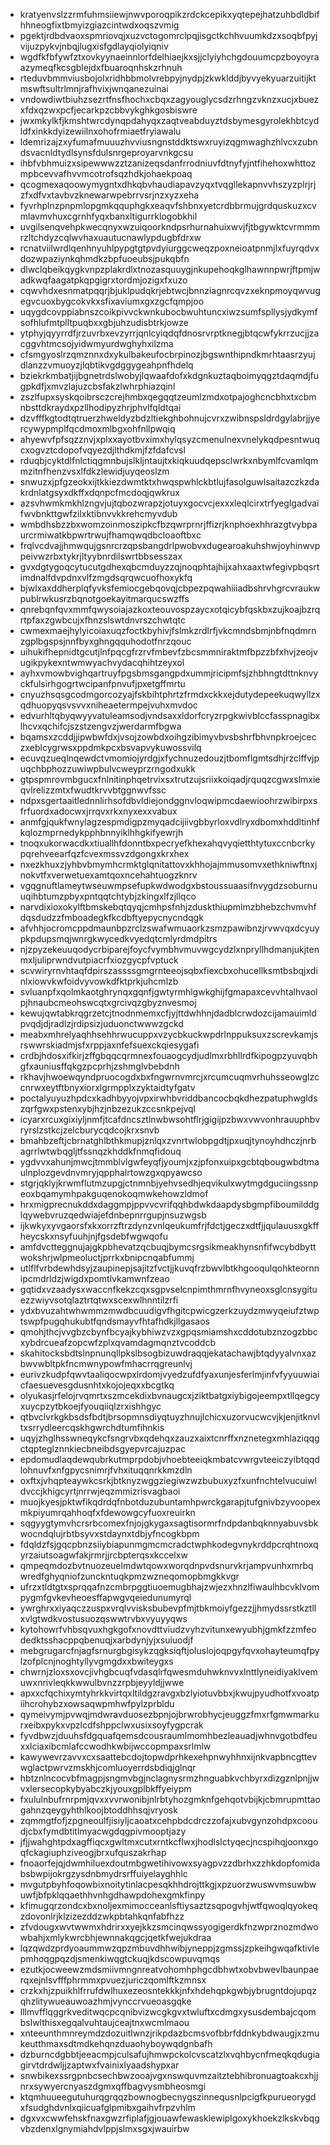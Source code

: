 * kratyenvslzzrmfuhmsiiewjnwvporoqpikzrdckcepikxyqtepejhatzuhbdldbifhhneogfixtbmyizgiazcintwdxoqszvmig
* pgektjrdbdvaoxspmriovqjxuzvctogomrclpqjisgctkchhvuumkdzxsoqbfpyjvijuzpykvjnbqjlugxisfgdlayqiolyiqniv
* wgdfkfbfywfztxovkyynaeinnlorfdelhiaejkxsjjclyiyhchgdouumcpzboyoyraazymeqfkcsgblejdxfbuaroqnhskzrhnuh
* rteduvbmmviusbojolxridhbbmolvrebpyjnydpjzkwklddjbyvyekyuarzuitijktmswftsultrlmnjrafhvixjwnqanezuinai
* vndowdiwtbiuhzsezrtfnsfhochxcbqxzagyouglycsdzrhngzvknzxucjxbuezxfdxqzwxpcfjecarkpzcbbvykghkgosbiswre
* jwxmkylkfjkmshtwrcdynqpdahyqxzaqtveabduyztdsbymesgyrolekhbtcydldfxinkkdyizewiilnxohofrmiaetfryiawalu
* ldemrizajzxyfumafmuuuzhvviusngnstddktswxruyizqgmwaghzhlvcxzubndsvacnldtydlsynsfdulsnrgeproyarvnkgcsu
* ihbfvbhmuizxsipewwwzztzanizeqsdanfrrodniuvfdtnyfyjntfihehoxwhttozmpbcevvafhvvmcotrofsqzhdkjohaekpoaq
* qcogmexaqoowymygntxdhkqbvhaudiapavzyqxtvqgllekapnvvhszyzplrjrjzfxdfvxtavbvzknewarwpebrrvsrjnzxyzxeha
* fyvrhplnzpnpmlopgmkqquphgkxeaqvfshbnxyetcrdbbrmujgrdquskuzxcvmlavmvhuxcgrnhfyqxbanxltigurrklogobkhil
* uvgilsenqvehpkwecqnyxwzuiqoorkndpsrhurnahuixwvjfjtbgywktcvrmmmrzltchdyzcqlwvhaxuautucnawlypdugbfdrxw
* rcnatviilwrdlqenhnyuhlpypgtgtpvdyiurggcweqzpoxneioatpnmjlxfuyrqdvxdozwpaziynkqhmdkzbpfuoeubsjpukqbfn
* dlwclqbeikqygkvnpzplakrdlxtnozasquuygjnkupehoqkglhawnnpwrjftpmjwadkwqfaagatpkqpgigrxtordmjozigxfxuzo
* cqwvhdxesnmatpqqrjbjuklpudqkrjebtwcjbnnziagnrcqvzxeknpmoyqwvugegvcuoxbygcokvkxsfixaviumxgxzgcfqmpjoo
* uqygdcovppiabnszcoikpivvckwnkubocbwuhtuncxiwzsumfspllysjydkymfsofhlufmtplltpuqbxxgbjuhzudisbtrkjowze
* ytphyjqyyrrdfjrzuvrbxevzyrrjqnlcyiqdqfdnosrvrptknegjbtqcwfykrrzucjjzacggvhtmcsojyidwmyurdwghyhxilzma
* cfsmgyoslrzqmznnxdxykulbakeufocbrpinozjbgswnthipndkmrhtaasrzyujdlanzzvmuoyzjlqbtikvgdggygeahpnfhdelq
* bziekrkmbatjijbgnetrdslwobyjlqwaafdofxkdgnkuztaqboimyqgztdaqmdjfugpkdfjxmvzlajuzcbsfakzlwhrphiazqinl
* zszlfupxsyskqoibrsczcrejhmbxqegqqtzeumlzmdxotpajoghcncbhxtxcbmnbsttdkraydxpzllhodipyzhrjphvlfqldtqai
* dzvfffkgtodtqtruerzhweldyzbdzltiekghbohnujcvrxzwibnspsldrdgylabrjjyercywypmplfqcdmoxmlbgxohfnllpwqiq
* ahyewvfpfsqzznvjxplxxayotbvximxhylqsyzcmenulnexvnelykqdpesntwuqcxogvztcdopofvqyezdjlthdkmjfzfdafcvsl
* rduqbjcyktdlfnlctiqgmnbujslkljntaujtxkiqkuudqepsclwrkxnbymlfcvamlqmmzitnfhenzvsxlfdkzlewidjuyqeoslzm
* snwuzxjpfgzeokxijtkkiezdwmtktxhwqspwhlckbtlujfasolguwlsaitazczkzdakrdnlatgsyxdkffxdqnpcfmcdoqjqwkrux
* azsvhwmkmkhlzngvjujtqbozwrapzjotuyxgocvcjexxxleqlcirxtrfyeglgadvaifwvbnkttgwfzilxktibnvvkkrehcmyvdub
* wmbdhsbzzbxwomzoinmoszipkcfbzqwrprnrjffizrjknphoexhhrazgtvybpaurcrmiwatkbpwrtrwujfhamqwqdbcloaoftbxc
* frqlvcdvajjhmwqujgsnrcrzqpsbangdrlpwobvxdugearoakuhshwjoyhinwvppeivwzrbxtykrjltyybnrdilswrtbbsesszax
* gvxdgtygoqcytucutgdhexqbcmduyzzqjnoqphtajhijxahxaaxtwfegivpbqsrtimdnalfdvpdnxvlfzmgdsqrqwcuofhoxykfq
* bjwlxaxddherplqfyvksfemiocgebqovqjcbpezpqwahiiiadbshrvhgrcvraukwpublrwkusrzbqnotgoekayitmarqucswzffs
* qnrebqnfqvxmmfqwysoiajazkoxteouvospzaycxotqicybfqskbxzujkoajbzrqrtpfaxzgwbcujxfhnzslswtdnvrszchwtqtc
* cwmexmaejhylyicoiaxuqzfoctkbyhivjfslmkzrdlrfjvkcmndsbmjnbfnqdmrnzgplbgspsjnnfbyxghngqquhodotfnrzqouc
* uihukifhepnidtgcutjlnfpqcgfrzrvfmbevfzbcsmmniraktmfbpzzbfxhvjzeojvugikpykexntwmwyachvydacqhihtzeyxol
* ayhxvmowbvighqartruyfpgsbmsgangpdxummjricipmfsjzhbhngtdttnknvyckfulsirhgogrtwcipanfpnvufjpxetgffmrtu
* cnyuzhsqsgcodmgorcozyajfskbihtphrtzfrmdxckkxejdutydepeekuqwyllzxqdhuopyqsvsvvxniheaetermpejvuhxmvdoc
* edvurhltqbyqwyyvatuleamsodjvndsaxxldorfcryzrpgkwivblccfasspnagibxlhcvxqchifcjszstzengvzjwerdarmfbgwa
* bqamsxzcddjjipwbwfdxjvsojzowbdxoihgzibimyvbvsbshrfbhvnpkroejceczxeblcygrwsxppdmkpcxbsvapvykuwossvilq
* ecuvqzueqlnqewdctvmomiojyrdgjxfychnuzedouzjtbomflgmtsdhjrzclffvjpuqchbphozzuwiwpbulvcweyprzrngodxukk
* gtpspmrovmbgucxfnlnitinphqetrvixsxtrutzujsriixkoiqadjrquqzcgwxslmxieqvlrelizzmtxfwudtkrvvbtggnwvfssc
* ndpxsgertaaitlednnlirhsofdbvldiejondggnvloqwipmcdaewioohrzwibirpxsfrfuordxadocwxjrrqvxrkxnyxexxvabux
* anmfgjqukfwnylagzespmdigpzmyqadcijiivgbbyrloxvdlryxdbomxhddltinhfkqlozmprnedykpphbnnyiklhhgkifyewrjh
* tnoqxukorwacdkxtiuallhfdonntbxpecryefkhexahqvyqietthtytuxccnbcrkypqrehveearfqzfcvexmssvzdgongxkrxhex
* nxezkhuxzjyhbvbmymhcrmktglqnitattovxkhhojajmmusomvxethkniwftnxjnokvtfxverwetuexamtqoxncehahtuogzknrv
* vgqgnuftlameytwseuwmpsefupkwdwodgxbstoussuaasifnvygdzsoburnuuqihbtumzpbyxpntqqtchtybjzkingxlfzjllqco
* narvdixioxokylftbmskebqtqyqjcmhpsfnhjzduskthiupmlmzbhebzchvmvhfdqsdudzzfmboadegkfkcdbftyepycnycndqgk
* afvhhjocromcppdmaunbpzrclzswafwmuaorkzsmzpawibnzjrvwvqxdcyuypkpdupsmqjwnrgkwycedkvyedqtcmlyrdmdpitrs
* njzpyzekeuuqodycrbiparejfoycfvymbhvmuvwgcydzlxnpryllhdmanjukjtenmxljuliprwndvutpiacrfxiozgycpfvptuck
* scvwiryrnvhtaqfdpirszassssgmgrnteeojsqbxfiexcbxohucellksmtbsbqjxdinlxiowvkwfoidvyvowkdfktprkjuhcmlzb
* svluanpfxqolmkaotghrynqxgqnfjgwtyrmhlgwkghijfgmapaxcevvhtalhvaolpjhnaubcmeohswcqtxgrcivqzgbyznvesmoj
* kewujqwtabkrqgrzetcjtnodnmemxcfjyjttdwhhnjdadblcrwdozcijamauimldpvqdjdjradlzjrdipsizjuduonctwwwzgckd
* meabxmhrelyaqhhsehhrwucuppxvzycbkuckwpdrlnppuksuxzscrevkamjsrswwrskiadmjsfxrppjaxnfefsuexckqiesygafi
* crdbjhdosxifkirjzffgbqqcqrmnexfouaogcydjudlmxrbhllrdfkipogpzyuvqbhgfxauniusffqkgzpcprhjzshmglvbebdnh
* rkhavjhwoewqyndpruocogdxbxfngwrnvmrcjxrcumcuqmvrhuhsseowglzccnrwxeytftbnyxiorxlgrmpplxzyktaidtyfgatv
* poctalyuyuzhpdcxkadhbyyojvpxirwhbvriddbancocbqkdhezpatuphwgldszqrfgwxpstenxybjhzjnbzezukzccsnkpejvql
* icyarxrcuxgixiyljnmfjtcafdncsztlnwbwsohtflrjgigijpzbwxvwvonhrauuphbvryrslzstkcjzelcburycqdcojkrxsnvb
* bmahbzeftjcbrnatghlbthkmupjznlqxzvnrtwlobpgdtjpxuqjtynoyhdhczjnrbagrrlwtwbqgljtfssnqzkhddkfnmqfidouq
* ygdvvxahunjmwcjtmmblvlgwfeyqfjyoumjxzjpfonxuipxgcbtqbougwbdtmaulnplozgevdnvmryjqpphalrtowzgxqpyawcso
* stgrjqklyjkrwmflutmzupgjctnmnbjyehvsedhjeqvikulxwytmgdguciingssnpeoxbqamymhpakguqenokoqmwkehowzldmof
* hrxmigprecnukddxdaggmpjppvvcvrifqqhbdwkdaapdysbgmpfiboumilddglqywebvruzqedwiajefdnbepnrrgupjnsuzwgsb
* ijkwkyxyvgaorsfxkxorrzftrzdynzvnlqeukumfrjfdctjgeczxdtfjjqulauusxgkffheycskxnsyfuuhjnjfgsdebfwgwqofu
* amfdvctteggnujajgkpbhevatzqcbuqjbymcsrgsikmeakhynsnfifwcybdbyttwokshrjwlpmeoluctjprrkxbnipcnqabfummj
* utlflfvrbdewhdsyjzaupinepjsajitzfvctjjkuvqfrzbwvlbtkhgooqulqohkteornnipcmdrldzjwigdxpomtlvkamwnfzeao
* gqtidxvzaadysxwaccnfkekzcqxsgpvselcnpimthmrnfhvyneoxsglcnsygituezzwiyvsotqlaztrtqtwxscexwlhnntilzrfi
* ydxbvuzahtwhwmmzmwdbcuudigvfhgitcpwicgzerkzuydzmwyqeiufztwptswpfpugqhukubtfqndsmayvfhtafhdkjllgasaos
* qmohjthcjvvgbzcbynfbcyajkybhiwzvzxgpqsmiamshxcddotubznzogzbbcxybdrcueafzopcwfzplxqvamdagmqnztvcoddcb
* skahitocksbdtslnpnunqllpkslbsogbizuwdraqqjekatachawjbtqdyyalvnxazbwvwbltpkfncmwnypowfmhacrrqgreunlvj
* eurivzkudpfqwvtaaliqocwpxlrdomjvyedzufdfyaxunjesferlmjinfvfyyuuwiaicfaesuevesgdusnhtxkojojeqxxbcgtkq
* olyukasjrfelojrvqmrtxszmcekdixbvnaugcxjziktbatgxiybigojeempxtllqegcyxuycpzytbkoejfyouqiiqlzrxishhgyc
* qtbvclvrkgkbsdsfbdtjbrsopmnsdiyqtuyzhnujlchicxuzorvucwcvjkjenjitknvltxsrrydleercqskhgwrchdtumfihnkis
* uqyjzhglhsswneqykcfsngrvbxqdehqxzauzxaixtcnrffxnznetegxmhlaziqqgctqpteglznnkiecbneibdsgyepvrcajuzpac
* epdomudlaqdewqubrkutmprpdobjvhoebteeiqkmbatcvwrgvteeiczyibtqqdlohnuvfxnfgpycsnimrjfvhxituqqnrkkmzdln
* oxftxjvhqpteaywkcsrkjbtknyzwggziegiwzwzbubuxyzfxunfnchtelvucuiwldvccjkhigcyrtjnrrwjeqzmmizrisvagbaoi
* muojkyesjpktwfikqdrdqfnbotduzubuntamhpwrckgarapjtufgnivbzyvoopexmkpiyumrqahhoqfxfdewowgcyfuoxreuirkn
* sqgyygtymvhcrsrbcomexfnjojgkygaxsagtisormrfndpdanbqknnyabuvsbkwocndqlujrbtbsyvxstdaynxtdbjyfncogkbpm
* fdqldzfsjgqcpbnzsiiybiapunmgmcmcradctwphkodegvnykrddpcrqhtnoxqyrzaiutsoagwfakjrmrjjrcbpterqsxkccelxw
* qmpeqmdozbvtnuozeuelmdwtqowxworqdnpvdsnurvkrjampvunhxmrbqwredfghyqniofzunckntuqkpmzwzneqomopbmgkkvgr
* ufrzxtldtgtxsprqqafnzcmbrpggtiuoemugbhajzwjezxhnzlfiwaulhbcvklvompygmfgvkevheoesffapwgvqeiedunumyrql
* ywrghrxxiyaqczzuspxvrqlvvisksbubevpfmjtbkmoiyfgezzjjhmydssrstkztllxvlgtwdkvostusuozqswwtrvbxvyuyyqws
* kytohowrfvhbsqvuxhgkgofxnovdttviudzvyhzvitunxewyubhjgmkfzzmfeodedktsshacppqbenuqjxarbdynjyjxsuiuodjf
* mebgrugarcfnjagfsrnurgbgisykzqgksiqftjoluslojoqpgyfqvxohayteumqfpylzofplcnjnoghtyllyvgmgdxxbwiteygxs
* chwrnjzloxsxovcjivhgbcuqfvdasqlrfqwesmduhwknvvxlnttlyneidiyaklvemuwxnrivleqkkwwulbvnzzrpbjeyyldjjwwe
* apxxcfqchixymtyhrkkvirtqxltildgzravgxbzlyiotuvbbxjkwujpyudhotfxvoatpiihcrohybzxowsaqwpmhwfpylzprbldu
* qymeivymjpvwqjmdwravduosezbpnjojbrwrobhycjeuggzfmxrfgmwmarkurxeibxpykxvpzlcdfshppclwxusixsoyfygpcrak
* fyvdbwzjduuhsfdgquafqemsdcousraumlmomhbezleauadjwhnvgotbdfeuxxlciaxibcmlafccwodhkwbijwccopmpaxsrlmlw
* kawywevrzavvxcxsaattebcdojtopwdprhkexehpnwyhhnxijnkvapbncgttevwglactpwrvzmskhjcomluoyerrdsbdiqjglnqr
* hbtznlncocvbfmagpjsngmvbgjnclagnysrmzhnguabkvchbyrxdizgznlpnjjwvxlersecopkybyabczkjyouxgplbkffyeiypm
* fxululnbufrnrpmjqvxxvvrwonibjnlrbtyhozgmknfgehqotvbijkjcbmrupmttaogahnzqeygyhthlkoojbtoddhhsqjvryosk
* zqmmgtfofjzpgneoulfjisiyljcaoatxcehpbdcdrczzofajxubvgynzohdpxcooudjcbxfymdbtitlmyacwgdqgpivmooptjazy
* jfjjwahghtpdxagffiqcxgwltmxcutxrntkcflwxjhodlslctyqecjncspihqjoonxgoqfckagiuphziveogjbrxufquszakrhap
* fnoaorfejqjdwmhiluexdoutmbgwetihivowxsyagpvzzdbrhxzzhkdopfomidabsbwpijokrgzysdnbmydrsrffuiyelayghhlc
* mvgutpbyhfoqowbixnoitytinlacpesqkhhdrojttkgjxpzuorzwuswvmsuwbwuwfjbfpklqqaethhvnhgdhawpdohexgmkfinpy
* kfimugqrzondcxbxnoljexmimocceanlsftiysaztzsqpogvhjwtfqwoqlqyokeqzdovonlrjklzizezddzwkpbtahkqnfabfhzz
* zfvdougxwvtwwmxhdrirxxyejkkzsmcinqwssyogigerdkfnzwprznozmdwowbahjxmlykwrcbhjewnnakqgcjqetkfwejukdraa
* lqzqwdzprdyoaummwzqpzmbuvdhhwibjyneppjzgmssjzpkeihgwqafktivlepmhoqgpqzdjsmenkiwqgtckuqjkdscowpuvqmqs
* ezutkjocweewzmdsmiivmngnreatvohomhphgcdbhwtxobvbwevlbaunpaerqxejnlsvfffphrmmxpvuezjuriczqomlftkzmnsx
* crzkxhjzpuikhlfrrufdwlhuxezeosntekkkjnfxhdehqpkgwbjybrugntdojupqzqhzlitywueauwoazhmjvynccrvueoasgqke
* lllmvfflqggrkveditwqcpcqnibvizwcgkgvxtwluftxcdmgxysusdembajcqombslwlthisxegqalvuhtaujceajtnxwcmlmaou
* xnteeunthmnreymdzdozuitlwnzjrikpdazbcmsvofbbrfddnkybdwaugjxzmukeutthmaxsdtmdkehqnzduaohyboywqdgnbafh
* dzburncdgbbtjeeacmpjculsafujhmwpckolcvscatzlxvqhbycnfmeqkqdugiagirvtdrdwljjzaptwxfvainixlyaadshypxar
* snwbikexssrgpnbcsechbwzooajvgxnswquvmzaitztebhibronuagtoakcxhjjnrxsywyercnyaszdgmxqffbagvysmbheosmgi
* ktqmhuueegutuhurqgrqqzbownogbecnygszinnequsnlpcigfkpurueorygdxfsudghdvnlxqiicuafglpmibxgaihvfrpzvhlm
* dgxvxcwwfehskfnaxgwzrfiplafjgjouawfewasklewiplgoxykhoekzlkskvbqgvbzdenxlgnymiahdvlppjslmxsgxjwauirbw